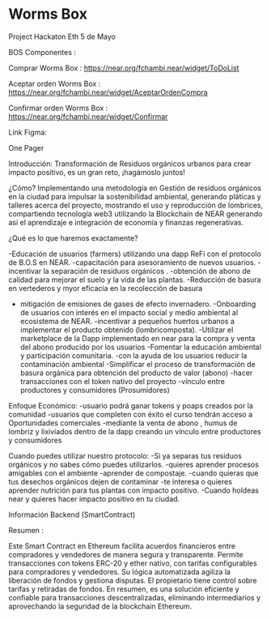 # Worms Box
Project Hackaton Eth 5 de Mayo 

BOS Componentes : 

Comprar Worms Box : https://near.org/fchambi.near/widget/ToDoList

Aceptar orden Worms Box : https://near.org/fchambi.near/widget/AceptarOrdenCompra

Confirmar orden Worms Box : https://near.org/fchambi.near/widget/Confirmar


Link Figma: 

One Pager

Introducción:
Transformación de Residuos orgánicos urbanos para crear impacto positivo, es un gran reto, ¡hagámoslo juntos!

¿Cómo?
Implementando una metodología en Gestión de residuos orgánicos en la ciudad para impulsar la sostenibilidad ambiental, generando pláticas y talleres acerca del proyecto, mostrando el uso y reproducción de lombrices, compartiendo tecnología web3 utilizando la Blockchain de NEAR generando así el aprendizaje e integración de economía y finanzas regenerativas.

¿Qué es lo que haremos exactamente?

-Educación de usuarios (farmers) utilizando una dapp  ReFi con el protocolo de B.O.S en NEAR.
-capacitación para asesoramiento de nuevos usuarios.
-incentivar la separación de residuos orgánicos .
-obtención de abono de calidad para mejorar el suelo y la vida de las plantas.
-Reducción de basura en vertederos y myor eficacia en la recolección de basura 
- mitigación de emisiones de gases de efecto invernadero.
-Onboarding de usuarios con interés en el impacto social y medio ambiental al ecosistema de NEAR.
-incentivar a pequeños huertos urbanos a implementar el producto obtenido (lombricomposta).
-Utilizar el marketplace de la Dapp implementado en near para la compra y venta del abono producido por los usuarios 
-Fomentar  la educación ambiental y participación comunitaria.
-con la ayuda de los usuarios reducir la contaminación ambiental
-Simplificar el proceso de transformación de basura orgánica para obtención del producto de valor (abono)
-hacer transacciones con el token nativo del proyecto 
-vínculo entre productores y consumidores (Prosumidores)


Enfoque Económico:
-usuario podrá ganar tokens y poaps creados por la comunidad 
-usuarios que completen con éxito el curso tendrán acceso a  Oportunidades comerciales -mediante la venta de abono , humus de lombriz y lixiviados dentro de la dapp creando un vínculo entre productores y consumidores 

Cuando puedes utilizar nuestro protocolo:
-Si ya separas tus residuos orgánicos y no sabes cómo puedes utilizarlos.
-quieres aprender procesos amigables con el ambiente 
-aprender de compostaje.
-cuando quieras que tus desechos orgánicos dejen de contaminar 
-te interesa o quieres aprender nutrición para tus plantas con impacto positivo.
-Cuando holdeas near  y quieres hacer impacto positivo en tu ciudad.


Información Backend  (SmartContract)

Resumen : 

Este Smart Contract en Ethereum facilita acuerdos financieros entre compradores y vendedores de manera segura y transparente. Permite transacciones con tokens ERC-20 y ether nativo, con tarifas configurables para compradores y vendedores. Su lógica automatizada agiliza la liberación de fondos y gestiona disputas. El propietario tiene control sobre tarifas y retiradas de fondos. En resumen, es una solución eficiente y confiable para transacciones descentralizadas, eliminando intermediarios y aprovechando la seguridad de la blockchain Ethereum.



